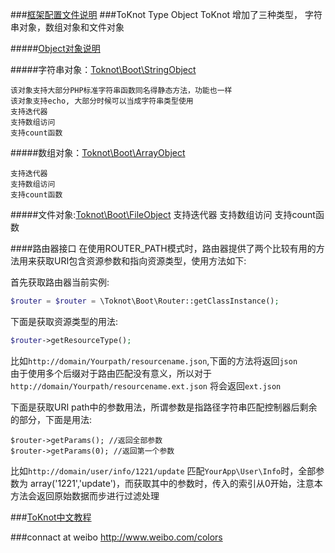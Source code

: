 ###[框架配置文件说明](https://github.com/chopins/toknot/blob/master/doc/%E6%A1%86%E6%9E%B6%E9%85%8D%E7%BD%AE%E6%96%87%E4%BB%B6%E8%AF%B4%E6%98%8E%28%E9%92%88%E5%AF%B93.0%29.md)
###ToKnot Type Object
ToKnot 增加了三种类型， 字符串对象，数组对象和文件对象

#####[Object对象说明](https://github.com/chopins/toknot/blob/master/doc/Object%E5%AF%B9%E8%B1%A1%E8%AF%B4%E6%98%8E.mdown)

#####字符串对象：[Toknot\Boot\StringObject](http://toknot.com/toknot/class-Toknot.Boot.StringObject.html)

    该对象支持大部分PHP标准字符串函数同名得静态方法，功能也一样
    该对象支持echo, 大部分时候可以当成字符串类型使用
    支持迭代器
    支持数组访问
    支持count函数

#####数组对象：[Toknot\Boot\ArrayObject](http://toknot.com/toknot/class-Toknot.Boot.ArrayObject.html)
    
    支持迭代器
    支持数组访问
    支持count函数
    
#####文件对象:[Toknot\Boot\FileObject](http://toknot.com/toknot/class-Toknot.Boot.FileObject.html)
    支持迭代器
    支持数组访问
    支持count函数

####路由器接口
    在使用ROUTER_PATH模式时，路由器提供了两个比较有用的方法用来获取URI包含资源参数和指向资源类型，使用方法如下:

首先获取路由器当前实例:

```php
$router = $router = \Toknot\Boot\Router::getClassInstance();
```
下面是获取资源类型的用法:

```php
$router->getResourceType(); 
```
比如`http://domain/Yourpath/resourcename.json`,下面的方法将返回`json`  
由于使用多个后缀对于路由匹配没有意义，所以对于`http://domain/Yourpath/resourcename.ext.json` 将会返回`ext.json`    

下面是获取URI path中的参数用法，所谓参数是指路径字符串匹配控制器后剩余的部分，下面是用法:

```
$router->getParams(); //返回全部参数
$router->getParams(0); //返回第一个参数
```
比如`http://domain/user/info/1221/update` 匹配`YourApp\User\Info`时，全部参数为 array('1221','update')，而获取其中的参数时，传入的索引从0开始，注意本方法会返回原始数据而步进行过滤处理

###[ToKnot中文教程](http://toknot.com/category/tutorials/)


###connact at weibo
http://www.weibo.com/colors